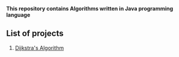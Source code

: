 **This repository contains Algorithms written in Java programming language**

## List of projects ##
 1. [Dijkstra's Algorithm](https://github.com/yashshah03/Java/tree/master/Algorithms/Dijkstra)
